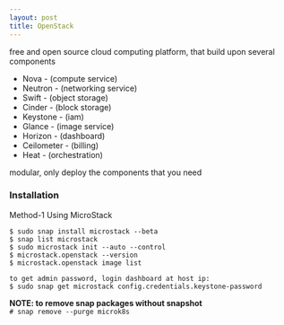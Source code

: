 ```yaml
---
layout: post
title: OpenStack
---
```


free and open source cloud computing platform, that build upon several components

- Nova - (compute service)
- Neutron - (networking service)
- Swift - (object storage)
- Cinder - (block storage)
- Keystone - (iam)
- Glance - (image service)
- Horizon - (dashboard)
- Ceilometer - (billing)
- Heat - (orchestration)

modular, only deploy the components that you need

### Installation <br>
Method-1 Using MicroStack

```
$ sudo snap install microstack --beta
$ snap list microstack
$ sudo microstack init --auto --control
$ microstack.openstack --version
$ microstack.openstack image list

to get admin password, login dashboard at host ip:
$ sudo snap get microstack config.credentials.keystone-password
```

**NOTE: to remove snap packages without snapshot** <br>
`# snap remove --purge microk8s`